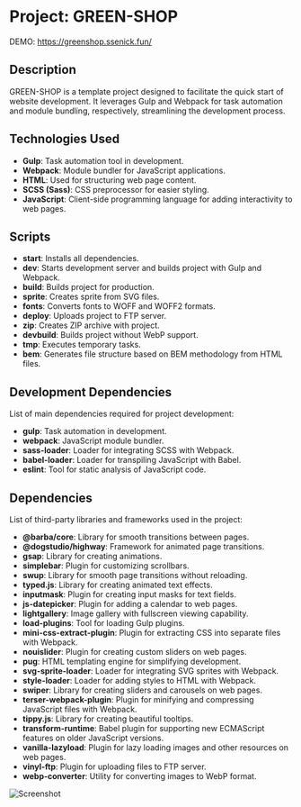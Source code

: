 # Project: GREEN-SHOP

DEMO: https://greenshop.ssenick.fun/

## Description
GREEN-SHOP is a template project designed to facilitate the quick start of website development. It leverages Gulp and Webpack for task automation and module bundling, respectively, streamlining the development process.

## Technologies Used
- **Gulp**: Task automation tool in development.
- **Webpack**: Module bundler for JavaScript applications.
- **HTML**: Used for structuring web page content.
- **SCSS (Sass)**: CSS preprocessor for easier styling.
- **JavaScript**: Client-side programming language for adding interactivity to web pages.

## Scripts
- **start**: Installs all dependencies.
- **dev**: Starts development server and builds project with Gulp and Webpack.
- **build**: Builds project for production.
- **sprite**: Creates sprite from SVG files.
- **fonts**: Converts fonts to WOFF and WOFF2 formats.
- **deploy**: Uploads project to FTP server.
- **zip**: Creates ZIP archive with project.
- **devbuild**: Builds project without WebP support.
- **tmp**: Executes temporary tasks.
- **bem**: Generates file structure based on BEM methodology from HTML files.

## Development Dependencies
List of main dependencies required for project development:
- **gulp**: Task automation in development.
- **webpack**: JavaScript module bundler.
- **sass-loader**: Loader for integrating SCSS with Webpack.
- **babel-loader**: Loader for transpiling JavaScript with Babel.
- **eslint**: Tool for static analysis of JavaScript code.

## Dependencies
List of third-party libraries and frameworks used in the project:
- **@barba/core**: Library for smooth transitions between pages.
- **@dogstudio/highway**: Framework for animated page transitions.
- **gsap**: Library for creating animations.
- **simplebar**: Plugin for customizing scrollbars.
- **swup**: Library for smooth page transitions without reloading.
- **typed.js**: Library for creating animated text effects.
- **inputmask**: Plugin for creating input masks for text fields.
- **js-datepicker**: Plugin for adding a calendar to web pages.
- **lightgallery**: Image gallery with fullscreen viewing capability.
- **load-plugins**: Tool for loading Gulp plugins.
- **mini-css-extract-plugin**: Plugin for extracting CSS into separate files with Webpack.
- **nouislider**: Plugin for creating custom sliders on web pages.
- **pug**: HTML templating engine for simplifying development.
- **svg-sprite-loader**: Loader for integrating SVG sprites with Webpack.
- **style-loader**: Loader for adding styles to HTML with Webpack.
- **swiper**: Library for creating sliders and carousels on web pages.
- **terser-webpack-plugin**: Plugin for minifying and compressing JavaScript files with Webpack.
- **tippy.js**: Library for creating beautiful tooltips.
- **transform-runtime**: Babel plugin for supporting new ECMAScript features on older JavaScript versions.
- **vanilla-lazyload**: Plugin for lazy loading images and other resources on web pages.
- **vinyl-ftp**: Plugin for uploading files to FTP server.
- **webp-converter**: Utility for converting images to WebP format.


![Screenshot](https://github.com/ssenick/greenshop/blob/master/greenshop.png)

